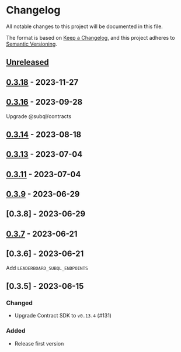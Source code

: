 # Changelog

All notable changes to this project will be documented in this file.

The format is based on [Keep a Changelog](https://keepachangelog.com/en/1.0.0/),
and this project adheres to [Semantic Versioning](https://semver.org/spec/v2.0.0.html).

## [Unreleased]

## [0.3.18] - 2023-11-27

## [0.3.16] - 2023-09-28

Upgrade @subql/contracts

## [0.3.14] - 2023-08-18

## [0.3.13] - 2023-07-04

## [0.3.11] - 2023-07-04

## [0.3.9] - 2023-06-29

## [0.3.8] - 2023-06-29

## [0.3.7] - 2023-06-21

## [0.3.6] - 2023-06-21

Add `LEADERBOARD_SUBQL_ENDPOINTS`

## [0.3.5] - 2023-06-15

### Changed

- Upgrade Contract SDK to `v0.13.4` (#131)

### Added

- Release first version

[unreleased]: https://github.com/subquery/network-clients/compare/v0.3.18...HEAD
[0.3.18]: https://github.com/subquery/network-clients/compare/v0.3.16...v0.3.18
[0.3.16]: https://github.com/subquery/network-clients/compare/v0.3.14...v0.3.16
[0.3.14]: https://github.com/subquery/network-clients/compare/v0.3.13...v0.3.14
[0.3.13]: https://github.com/subquery/network-clients/compare/v0.3.11...v0.3.13
[0.3.11]: https://github.com/subquery/network-clients/compare/v0.3.9...v0.3.11
[0.3.9]: https://github.com/subquery/network-clients/compare/v0.3.7...v0.3.9
[0.3.7]: https://github.com/subquery/network-clients/compare/v0.3.5...v0.3.7
[0.3.4]: https://github.com/subquery/network-clients/compare/v0.2.0...v0.3.5
